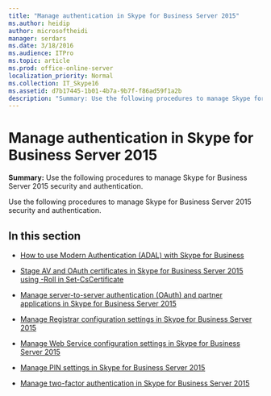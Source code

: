 ```yaml
---
title: "Manage authentication in Skype for Business Server 2015"
ms.author: heidip
author: microsoftheidi
manager: serdars
ms.date: 3/18/2016
ms.audience: ITPro
ms.topic: article
ms.prod: office-online-server
localization_priority: Normal
ms.collection: IT_Skype16
ms.assetid: d7b17445-1b01-4b7a-9b7f-f86ad59f1a2b
description: "Summary: Use the following procedures to manage Skype for Business Server 2015 security and authentication."
---
```


# Manage authentication in Skype for Business Server 2015
 
**Summary:** Use the following procedures to manage Skype for Business Server 2015 security and authentication.
  
Use the following procedures to manage Skype for Business Server 2015 security and authentication.
  
## In this section

- [How to use Modern Authentication (ADAL) with Skype for Business](use-adal.md)
    
- [Stage AV and OAuth certificates in Skype for Business Server 2015 using -Roll in Set-CsCertificate](stage-av-and-oauth-certificates.md)
    
- [Manage server-to-server authentication (OAuth) and partner applications in Skype for Business Server 2015](server-to-server-and-partner-applications.md)
    
- [Manage Registrar configuration settings in Skype for Business Server 2015](registrar-configuration-settings.md)
    
- [Manage Web Service configuration settings in Skype for Business Server 2015](web-service-configuration-settings.md)
    
- [Manage PIN settings in Skype for Business Server 2015](pin-settings.md)
    
- [Manage two-factor authentication in Skype for Business Server 2015](two-factor-authentication.md)
    

